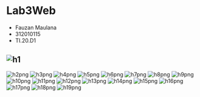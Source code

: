 # Lab3Web

- Fauzan Maulana
- 312010115
- TI.20.D1

![h1](https://user-images.githubusercontent.com/101807419/161262667-2eeb61a8-38db-4182-a21c-39fd9aa48bf6.png)
- 
![h2png](https://user-images.githubusercontent.com/101807419/161262658-995d5c1b-d930-49d8-b6f5-61ad22e6f0ed.png)
![h3png](https://user-images.githubusercontent.com/101807419/161262874-4d33842d-7d2a-4672-a98e-53f8ad058bff.png)
![h4png](https://user-images.githubusercontent.com/101807419/161262869-db3da029-e762-4c77-8143-ef6210ead9e8.png)
![h5png](https://user-images.githubusercontent.com/101807419/161262864-121aa003-2489-463c-bf2a-8937adbc7bca.png)
![h6png](https://user-images.githubusercontent.com/101807419/161262854-c801ae01-1b3c-418d-8358-a30a4149b1ec.png)
![h7png](https://user-images.githubusercontent.com/101807419/161262851-f706ed07-fc7f-4a26-8f36-0c4233f68395.png)
![h8png](https://user-images.githubusercontent.com/101807419/161262844-80d7f726-f294-436e-9c95-2dd623d81b24.png)
![h9png](https://user-images.githubusercontent.com/101807419/161262838-54e6b996-54d1-4c0c-a849-12ee99673493.png)
![h10png](https://user-images.githubusercontent.com/101807419/161262843-42feb5b4-5760-4873-9db9-a2c424d87e75.png)
![h11png](https://user-images.githubusercontent.com/101807419/161262834-db794f50-6082-4be7-85ed-16ff7fae1ceb.png)
![h12png](https://user-images.githubusercontent.com/101807419/161262829-15b34469-18b1-44b4-882d-96fe766b04dd.png)
![h13png](https://user-images.githubusercontent.com/101807419/161262821-52e11d68-c923-40d9-bc0e-c6f7d6091386.png)
![h14png](https://user-images.githubusercontent.com/101807419/161263268-c7df4713-954d-4c17-929f-88badb50ea7b.png)
![h15png](https://user-images.githubusercontent.com/101807419/161263264-cc01076d-85fa-4e7f-a86d-475499276208.png)
![h16png](https://user-images.githubusercontent.com/101807419/161263259-cb991224-9f09-42e9-b739-739403fea78d.png)
![h17png](https://user-images.githubusercontent.com/101807419/161263253-c17a9f70-64dd-43c7-94a4-605765c13ea5.png)
![h18png](https://user-images.githubusercontent.com/101807419/161263246-ccc5d406-f605-4de4-8613-22c63eaff5b6.png)
![h19png](https://user-images.githubusercontent.com/101807419/161263235-e3597f8e-f8ec-4771-8d7f-a0981c7bdce8.png)
